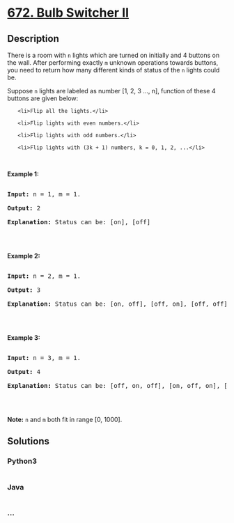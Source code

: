 # [672. Bulb Switcher II](https://leetcode.com/problems/bulb-switcher-ii)

## Description
<p>There is a room with <code>n</code> lights which are turned on initially and 4 buttons on the wall. After performing exactly <code>m</code> unknown operations towards buttons, you need to return how many different kinds of status of the <code>n</code> lights could be.</p>

<p>Suppose <code>n</code> lights are labeled as number [1, 2, 3 ..., n], function of these 4 buttons are given below:</p>

<ol>
	<li>Flip all the lights.</li>
	<li>Flip lights with even numbers.</li>
	<li>Flip lights with odd numbers.</li>
	<li>Flip lights with (3k + 1) numbers, k = 0, 1, 2, ...</li>
</ol>

<p>&nbsp;</p>

<p><b>Example 1:</b></p>

<pre>
<b>Input:</b> n = 1, m = 1.
<b>Output:</b> 2
<b>Explanation:</b> Status can be: [on], [off]
</pre>

<p>&nbsp;</p>

<p><b>Example 2:</b></p>

<pre>
<b>Input:</b> n = 2, m = 1.
<b>Output:</b> 3
<b>Explanation:</b> Status can be: [on, off], [off, on], [off, off]
</pre>

<p>&nbsp;</p>

<p><b>Example 3:</b></p>

<pre>
<b>Input:</b> n = 3, m = 1.
<b>Output:</b> 4
<b>Explanation:</b> Status can be: [off, on, off], [on, off, on], [off, off, off], [off, on, on].
</pre>

<p>&nbsp;</p>

<p><b>Note:</b> <code>n</code> and <code>m</code> both fit in range [0, 1000].</p>



## Solutions


### Python3

```python

```

### Java

```java

```

### ...
```

```
